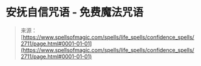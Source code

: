 <!--yml

分类：未分类

日期：2024-06-12 18:36:24

-->

# 安抚自信咒语 - 免费魔法咒语

> 来源：[https://www.spellsofmagic.com/spells/life_spells/confidence_spells/2711/page.html#0001-01-01](https://www.spellsofmagic.com/spells/life_spells/confidence_spells/2711/page.html#0001-01-01)
